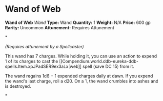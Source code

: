# Wand of Web

**Wand of Web**
_Wand_
**Type:** Wand
**Quantity:** 1
**Weight:** N/A
**Price:** 600 gp
**Rarity:** Uncommon
**Attunement:** Requires Attunement

*<div class="item-attunement"><i>(Requires attunement by a Spellcaster)</i><p>This wand has 7 charges. While holding it, you can use an action to expend 1 of its charges to cast the [[Compendium.world.ddb-eureka-ddb-spells.Item.xpJPadSER9ex3aLx|web]] spell (save DC 15) from it.

The wand regains 1d6 + 1 expended charges daily at dawn. If you expend the wand's last charge, roll a d20. On a 1, the wand crumbles into ashes and is destroyed.</p>*